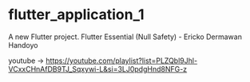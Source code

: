 # flutter_application_1

A new Flutter project.
Flutter Essential (Null Safety) - Ericko Dermawan Handoyo

youtube -> https://youtube.com/playlist?list=PLZQbl9Jhl-VCxxCHnAfDB9TJ_Sqxywi-L&si=3LJ0pdgHnd8NFG-z
